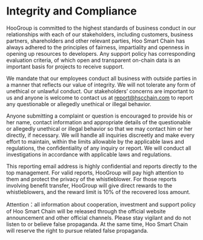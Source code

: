 # Integrity and Compliance

HooGroup is committed to the highest standards of business conduct in our relationships with each of our stakeholders, including customers, business partners, shareholders and other relevant parties, Hoo Smart Chain has always adhered to the principles of fairness, impartiality and openness in opening up resources to developers. Any support policy has corresponding evaluation criteria, of which open and transparent on-chain data is an important basis for projects to receive support.

We mandate that our employees conduct all business with outside parties in a manner that reflects our value of integrity. We will not tolerate any form of unethical or unlawful conduct. Our stakeholders’ concerns are important to us and anyone is welcome to contact us at  report@hscchain.com to report any questionable or allegedly unethical or illegal behavior.

Anyone submitting a complaint or question is encouraged to provide his or her name, contact information and appropriate details of the questionable or allegedly unethical or illegal behavior so that we may contact him or her directly, if necessary. We will handle all inquiries discreetly and make every effort to maintain, within the limits allowable by the applicable laws and regulations, the confidentiality of any inquiry or report. We will conduct all investigations in accordance with applicable laws and regulations.

This reporting email address is highly confidential and reports directly to the top management. For valid reports, HooGroup will pay high attention to them and protect the privacy of the whistleblower. For those reports involving benefit transfer, HooGroup will give direct rewards to the whistleblowers, and the reward limit is 10% of the recovered loss amount.

Attention：all information about cooperation, investment and support policy of Hoo Smart Chain will be released through the official website announcement and other official channels. Please stay vigilant and do not listen to or believe false propaganda. At the same time, Hoo Smart Chain will reserve the right to pursue related false propaganda.
